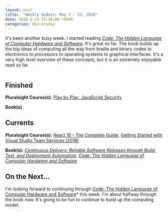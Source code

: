 ```yaml
---
layout: post
title:  "Weekly Update: May 7 - 13, 2018"
date: 2018-5-13 15:10:00 +0000
categories: Dev-eryday
---
```

It's been another busy week. I started reading *[Code: The Hidden Language of Computer Hardware and Software][code]*. It's great so far. The book builds up the big ideas of computing all the way from braille and binary codes to electronics to processors to operating systems to graphical interfaces. It's a very high level overview of these concepts, but it is an extremely enjoyable read so far.

![]()

## Finished

**Pluralsight Course(s):** [Play by Play: JavaScript Security][jss]

**Book(s)** 

## Currents

**Pluralsight Course(s):** [React 16 - The Complete Guide][re], [Getting Started with Visual Studio Team Services (2018)][vsts]

**Book(s):** *[Continuous Delivery: Reliable Software Releases through Build, Test, and Deployment Automation][cd]*, *[Code: The Hidden Language of Computer Hardware and Software][code]*

## On the Next...

I'm looking forward to continuing through [Code: The Hidden Language of Computer Hardware and Software][code]* this week. I'm about halfway through the book now. It's going to be fun to continue to build up the computing model.

[re]: https://www.udemy.com/react-the-complete-guide-incl-redux/
[cd]: https://www.amazon.com/Continuous-Delivery-Deployment-Automation-Addison-Wesley/dp/0321601912
[code]: https://www.amazon.com/Code-Language-Computer-Developer-Practices-ebook/dp/B00JDMPOK2/
[jss]: https://app.pluralsight.com/library/courses/play-by-play-javascript-security/table-of-contents
[vsts]: https://app.pluralsight.com/library/courses/getting-started-visual-studio-team-services-2018/table-of-contents